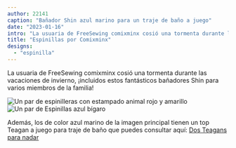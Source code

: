```yaml
---
author: 22141
caption: "Bañador Shin azul marino para un traje de baño a juego"
date: "2023-01-16"
intro: "La usuaria de FreeSewing comixminx cosió una tormenta durante las vacaciones de invierno, ¡incluidos estos fantásticos bañadores Shin para varios miembros de la familia!"
title: "Espinillas por Comixminx"
designs:
  - "espinilla"
---
```


La usuaria de FreeSewing comixminx cosió una tormenta durante las vacaciones de invierno, ¡incluidos estos fantásticos bañadores Shin para varios miembros de la familia!

![Un par de espinilleras con estampado animal rojo y amarillo](https://posts.freesewing.org/uploads/FS_Shin_Wild_d04b0103cb.jpeg) ![Un par de Espinillas azul bígaro](https://posts.freesewing.org/uploads/FS_Shin_Blue_c2c5b502ba.jpeg)

Además, los de color azul marino de la imagen principal tienen un top Teagan a juego para traje de baño que puedes consultar aquí: [Dos Teagans para nadar](https://freesewing.org/showcase/teagans-for-swimming/)
